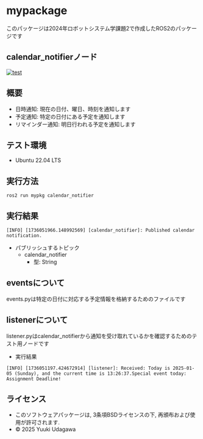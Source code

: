 # mypackage
このパッケージは2024年ロボットシステム学課題2で作成したROS2のパッケージです

## calendar_notifierノード
[![test](https://github.com/Asanomaru/mypkg/actions/workflows/test.yml/badge.svg)](https://github.com/Asanomaru/mypkg/actions/workflows/test.yml)

## 概要
- 日時通知: 現在の日付、曜日、時刻を通知します
- 予定通知: 特定の日付にある予定を通知します
- リマインダー通知: 明日行われる予定を通知します

## テスト環境
- Ubuntu 22.04 LTS

## 実行方法
```
ros2 run mypkg calendar_notifier
```

## 実行結果
```
[INFO] [1736051966.148992569] [calendar_notifier]: Published calendar notification.
```

- パブリッシュするトピック
  - calendar_notifier
    - 型: String

## eventsについて
events.pyは特定の日付に対応する予定情報を格納するためのファイルです

## listenerについて
listener.pyはcalendar_notifierから通知を受け取れているかを確認するためのテスト用ノードです

- 実行結果
```
[INFO] [1736051197.424672914] [listener]: Received: Today is 2025-01-05 (Sunday), and the current time is 13:26:37.Special event today: Assignment Deadline!
```

## ライセンス
- このソフトウェアパッケージは, 3条項BSDライセンスの下, 再頒布および使用が許可されます.
- © 2025 Yuuki Udagawa
